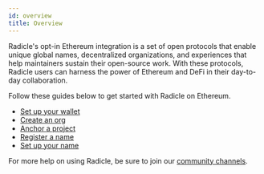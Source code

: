 ```yaml
---
id: overview
title: Overview
---
```


Radicle's opt-in Ethereum integration is a set of open protocols that enable unique global names, decentralized organizations, and experiences that help maintainers sustain their open-source work. With these protocols, Radicle users can harness the power of Ethereum and DeFi in their day-to-day collaboration.

Follow these guides below to get started with Radicle on Ethereum.

* [Set up your wallet][1]
* [Create an org][2]
* [Anchor a project][3]
* [Register a name][4]
* [Set up your name][5]

For more help on using Radicle, be sure to join our [community channels][cc].

[1]: connecting-to-ethereum/setting-up-wallet.md
[2]: connecting-to-ethereum/creating-an-org.md
[3]: connecting-to-ethereum/anchoring-projects.md
[4]: connecting-to-ethereum/registering-a-name.md
[5]: connecting-to-ethereum/setting-up-a-name.md

[cc]: get-involved/community.md



